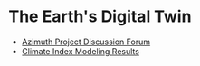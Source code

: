 # The Earth's Digital Twin

<ul>
<li><a href="https://github.com/orgs/azimuth-project/discussions/">Azimuth Project Discussion Forum</a></li>

<li><a href="https://pukpr.github.io/results/image_results.html">Climate Index Modeling Results</a></li>


</ul>



